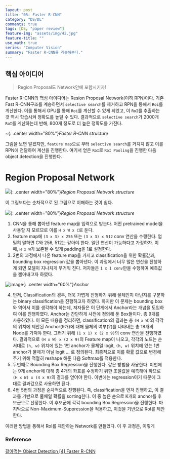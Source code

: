 ```yaml
---
layout: post
title: "05: Faster R-CNN"
category: "DS/DL"
comments: true
tags: [DS, "paper review"]
feature-img: "assets/img/42.jpg"
feature-title: ""
use_math: true
series: "Computer Vision"
summary: "Faster R-CNN을 리뷰해본다."
---
```


## 핵심 아이디어

> Region Proposal도 Network안에 포함시키자!

Faster R-CNN의 핵심 아이디어는 Resion Proposal Network(이하 RPN)이다. 기존 Fast R-CNN구조를 계승하면서 `selective search`를 제거하고 RPN을 통해서 `Roi`를 계산한다. 이를 통해서 GPU를 통해 `Roi`를 계산할 수 있게 되었고, 이 `RoI`를 추출하는 것 역시 학습시켜 정확도를 높일 수 있다. 결과적으로 `selective search`가 2000개 `RoI`를 계산하는데 반해, 800개 정도로 더 높은 정확도를 가진다.

~[](https://img1.daumcdn.net/thumb/R1280x0/?scode=mtistory2&fname=https%3A%2F%2Fblog.kakaocdn.net%2Fdn%2FbUjRYz%2FbtqAWb0p8cv%2Fdx8Ky33sdZtb2RKQ8sQxZK%2Fimg.png){: .center width="80%"}_Faster R-CNN structure_

그림을 보면 알겠지만, `feature map`으로 부터 `selective search`를 거치치 않고 이를 RPN에 전달하여 계산을 진행한다. 여기서 얻은 `RoI`로 `RoI Pooling`을 진행한 다음 object detection을 진행한다.

# Region Proposal Network

![](https://img1.daumcdn.net/thumb/R1280x0/?scode=mtistory2&fname=https%3A%2F%2Fblog.kakaocdn.net%2Fdn%2Fo7PTm%2FbtqAXir1rPy%2FVbzsfY9JMY9N3ixCe3zxb0%2Fimg.png){: .center width="80%"}_Region Proposal Network structure_

이 그림보다는 순차적으로 된 그림으로 이해하는 것이 쉽다.

![](https://img1.daumcdn.net/thumb/R1280x0/?scode=mtistory2&fname=https%3A%2F%2Fblog.kakaocdn.net%2Fdn%2Fb7xNNb%2FbtqAYHyrFDU%2FJDkko5dBYTMzZV96AcpakK%2Fimg.png){: .center width="80%"}_Region Proposal Network structure_

1. CNN을 통해 뽑아낸 feature map을 입력으로 받는다. 어떤 pretrained model을 사용할 지 모르므로 이를 `H x W x C`로 둔다.
2. feature map에 `(3 x 3) x 256` 또는 `(3 x 3) x 512` conv 연산을 수행한다. 엄밀히 말하면 C와 256, 512는 같아야 한다. 일단 연산이 가능하다고 가정하자. 이 때, `H x W`가 보존될 수 있게 padding을 1로 설정한다.
3. 2번의 과정에서 나온 feature map을 가지고 classification을 위한 확률값과, bounding box regression 값을 뽑아낸다. 이 과정에서 너무 많은 연산을 진행하게 되면 모델이 지나치게 무거워 진다. 저자들은 `1 x 1 conv`만을 수행하여 예측값을 뽑아내고자 하였다.

![image](https://user-images.githubusercontent.com/37871541/92203883-385bee80-eebd-11ea-9782-e8e3c0e5c95d.png){: .center width="60%"}_Anchor_

4. 먼저, Classification의 경우, 더욱 가볍게 진행하기 위해 물체인지 아닌지를 구분하는 binary classification을 진행하고자 하였다. 하지만 이 문제는 bounding box와 엮어서 이를 생각해야 하는데, 저자들은 이 단계에서 Anchor라는 개념을 도입하여 이를 진행하였다. Anchor는 간단하게 사전에 정의해 둔 Box들이다. 총 9개를 사용하였다. 이 모든 내용을 정리하면, classification의 결과는 총 `(H x W)`의 각각의 위치에 제안된 Anchor(9개)에 대해 물체의 여부(2)를 나타내는 총 18개의 Node를 가져야 한다. 그러기 위해 `(1 x 1) x (2 x 9)`의 conv 연산을 진행하였다. 결과적으로 `(H x W) x (2 x 9)`의 Feature map이 나오고, 각각의 노드는 순서대로 `(h, w)` 위치에 있는 1번 anchor가 물체일 logit, `(h, w)` 위치에 있는 1번 anchor가 물체가 아닐 logit ... 로 정의된다. 최종적으로 이를 확률 값으로 변경해주기 위해 적절히 reshape 해준 다음 Softmax를 적용한다.
5. 두번째로 Bounding Box Regression을 진행한다. 같은 방법을 사용한다. 이번에는 9개 anchor에 대해 총 4개의 좌표를 수정하기 위한 조절값을 예측해야 하므로 `(H x W) x (4 x 9)`의 결과를 얻어야 한다. 이번에는 regression이기 때문에 그대로 결과값으로 사용하면 된다.
6. 4번 5번의 과정은 순차적으로 진행된다. 즉, classification을 먼저 진행하고, 이 결과를 기반으로 물체일 확률을 sorting한다. 이 중 높은 순으로 K개의 anchor를 후보군으로 선정한다. 이 후보군에 각각 bounding Box Regression을 진행한다. 마지막으로 Non-Maximum-Suppression을 적용하고, 이것을 기반으로 RoI를 제안한다.

이러한 방법을 통해서 RoI를 제안하는 Network를 만들었다. 이 후 과정은, 이렇게

### Reference

[갈아먹는 Object Detection [4] Faster R-CNN](https://yeomko.tistory.com/17?category=888201)
